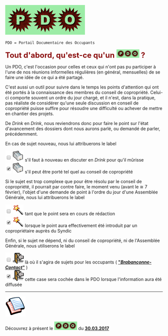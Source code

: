 ![](PDO.png) 

	PDO = Portail Documentaire des Occupants

<b><font size="5" color="#8A0808">Tout d'abord, qu'est-ce qu'un <img src="PDO_small.png"> ?</font></b>

Un PDO, c'est l'occasion pour celles et ceux qui n'ont pas pu participer à l'une de nos réunions informelles régulières (en général, mensuelles) de se faire une idée de ce qui a été partagé.

C'est aussi un outil pour suivre dans le temps les points d'attention qui ont été portés à la connaissance des membres du conseil de copropriété. Celui-ci comporte souvent un ordre du jour chargé, et il n'est, dans la pratique, pas réaliste de considérer qu'une seule discussion en conseil de copropriété puisse suffire pour résoudre une difficulté ou achever de mettre en chantier des projets.

De *Drink* en *Drink*, nous reviendrons donc pour faire le point sur l'état d'avancement des dossiers dont nous aurons parlé, ou demandé de parler, précédemment.

En cas de sujet nouveau, nous lui attribuerons le label

![](vide.png) ![](newPDOfile.png) s'il faut à nouveau en discuter en *Drink* pour qu'il mûrisse  
![](plein.png) ![](newPDOfile.png) s'il peut être porté tel quel au conseil de copropriété

Si le sujet est trop complexe que pour être résolu par le conseil de copropriété, il pourrait par contre faire, le moment venu (avant le &cong; 7 février), l'objet d'une demande de point à l'ordre du jour d'une Assemblée Générale, nous lui attribuerons le label

![](vide.png) ![](itemAG.png) tant que le point sera en cours de rédaction  
![](plein.png) ![](itemAG.png) lorsque le point aura effectivement été introduit par un copropriétaire auprès du Syndic

Enfin, si le sujet ne dépend, ni du conseil de copropriété, ni de l'Assemblée Générale, nous utiliserons le label

![](vide.png) ![](ForUs.png) là où il s'agira de sujets pour les occupants ( [**"*Brabançonne-Contact*"**](http://brabanconne-contact.site123.me/) )  
![](plein.png) ![](ForUs.png) cette case sera cochée dans le PDO lorsque l'information aura été diffusée

---

![](pages.png)

Découvrez à présent le <img src="PDO_small.png"> du [**30.03.2017**](https://brab80webscom.github.io/facebookfeeds/Drink_20170330/20170330.html)



